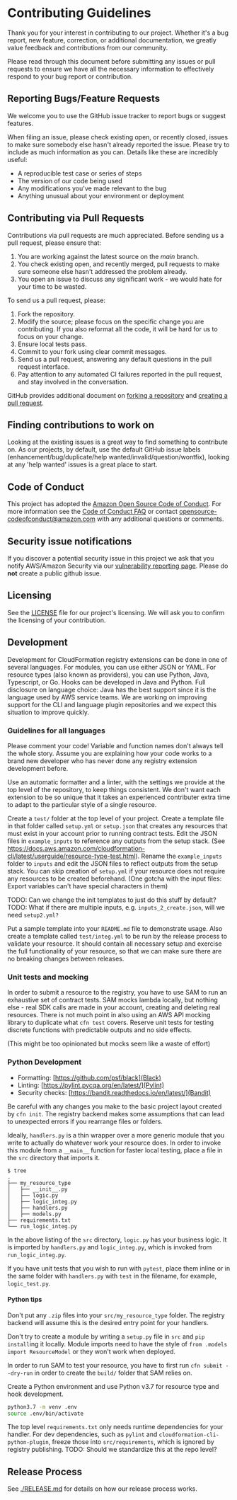 # Contributing Guidelines

Thank you for your interest in contributing to our project. Whether it's a bug
report, new feature, correction, or additional documentation, we greatly value
feedback and contributions from our community.

Please read through this document before submitting any issues or pull requests
to ensure we have all the necessary information to effectively respond to your
bug report or contribution.


## Reporting Bugs/Feature Requests

We welcome you to use the GitHub issue tracker to report bugs or suggest features.

When filing an issue, please check existing open, or recently closed, issues to
make sure somebody else hasn't already reported the issue. Please try to
include as much information as you can. Details like these are incredibly
useful:

* A reproducible test case or series of steps
* The version of our code being used
* Any modifications you've made relevant to the bug
* Anything unusual about your environment or deployment


## Contributing via Pull Requests
Contributions via pull requests are much appreciated. Before sending us a pull request, please ensure that:

1. You are working against the latest source on the *main* branch.
2. You check existing open, and recently merged, pull requests to make sure someone else hasn't addressed the problem already.
3. You open an issue to discuss any significant work - we would hate for your time to be wasted.

To send us a pull request, please:

1. Fork the repository.
2. Modify the source; please focus on the specific change you are contributing. If you also reformat all the code, it will be hard for us to focus on your change.
3. Ensure local tests pass.
4. Commit to your fork using clear commit messages.
5. Send us a pull request, answering any default questions in the pull request interface.
6. Pay attention to any automated CI failures reported in the pull request, and stay involved in the conversation.

GitHub provides additional document on [forking a repository](https://help.github.com/articles/fork-a-repo/) and
[creating a pull request](https://help.github.com/articles/creating-a-pull-request/).


## Finding contributions to work on
Looking at the existing issues is a great way to find something to contribute on. As our projects, by default, use the default GitHub issue labels (enhancement/bug/duplicate/help wanted/invalid/question/wontfix), looking at any 'help wanted' issues is a great place to start.


## Code of Conduct
This project has adopted the [Amazon Open Source Code of Conduct](https://aws.github.io/code-of-conduct).
For more information see the [Code of Conduct FAQ](https://aws.github.io/code-of-conduct-faq) or contact
opensource-codeofconduct@amazon.com with any additional questions or comments.


## Security issue notifications
If you discover a potential security issue in this project we ask that you notify AWS/Amazon Security via our [vulnerability reporting page](http://aws.amazon.com/security/vulnerability-reporting/). Please do **not** create a public github issue.


## Licensing

See the [LICENSE](LICENSE) file for our project's licensing. We will ask you to confirm the licensing of your contribution.

## Development

Development for CloudFormation registry extensions can be done in one of
several languages. For modules, you can use either JSON or YAML. For resource
types (also known as providers), you can use Python, Java, Typescript, or Go.
Hooks can be developed in Java and Python. Full disclosure on language choice:
Java has the best support since it is the language used by AWS service teams.
We are working on improving support for the CLI and language plugin
repositories and we expect this situation to improve quickly.

### Guidelines for all languages

Please comment your code! Variable and function names don't always tell the
whole story. Assume you are explaining how your code works to a brand new
developer who has never done any registry extension development before.

Use an automatic formatter and a linter, with the settings we provide at the
top level of the repository, to keep things consistent. We don't want each
extension to be so unique that it takes an experienced contributer extra time
to adapt to the particular style of a single resource.

Create a `test/` folder at the top level of your project.  Create a template
file in that folder called `setup.yml` or `setup.json` that creates any
resources that must exist in your account prior to running contract tests. Edit
the JSON files in `example_inputs` to reference any outputs from the setup
stack. (See
https://docs.aws.amazon.com/cloudformation-cli/latest/userguide/resource-type-test.html).
Rename the `example_inputs` folder to `inputs` and edit the JSON files to
reflect outputs from the setup stack. You can skip creation of `setup.yml` if your 
resource does not require any resources to be created beforehand. (One gotcha with the input files: Export variables can't have special characters in them)

TODO: Can we change the init templates to just do this stuff by default?
TODO: What if there are multiple inputs, e.g. `inputs_2_create.json`, will we need `setup2.yml?`

Put a sample template into your `README.md` file to demonstrate usage. Also
create a template called `test/integ.yml` to be run by the release process to
validate your resource. It should contain all necessary setup and exercise the
full functionality of your resource, so that we can make sure there are no
breaking changes between releases.

### Unit tests and mocking

In order to submit a resource to the registry, you have to use SAM to run an
exhaustive set of contract tests. SAM mocks lambda locally, but nothing else -
real SDK calls are made in your account, creating and deleting real resources.
There is not much point in also using an AWS API mocking library to duplicate
what `cfn test` covers. Reserve unit tests for testing discrete functions with
predictable outputs and no side effects.

(This might be too opinionated but mocks seem like a waste of effort)

### Python Development

- Formatting: [https://github.com/psf/black](Black)
- Linting: [https://pylint.pycqa.org/en/latest/](Pylint)
- Security checks: [https://bandit.readthedocs.io/en/latest/](Bandit)

Be careful with any changes you make to the basic project layout created by
`cfn init`. The registry backend makes some assumptions that can lead to
unexpected errors if you rearrange files or folders.

Ideally, `handlers.py` is a thin wrapper over a more generic module that you
write to actually do whatever work your resource does. In order to invoke this
module from a `__main__` function for faster local testing, place a file in
the `src` directory that imports it.

```
$ tree
.
├── my_resource_type
│   ├── __init__.py
│   ├── logic.py
│   ├── logic_integ.py
│   ├── handlers.py
│   ├── models.py
├── requirements.txt
└── run_logic_integ.py
```

In the above listing of the `src` directory, `logic.py` has your business
logic. It is imported by `handlers.py` and `logic_integ.py`, which is invoked
from `run_logic_integ.py`.

If you have unit tests that you wish to run with `pytest`, place them inline or
in the same folder with `handlers.py` with `test` in the filename, for example,
`logic_test.py`.

#### Python tips

Don't put any `.zip` files into your `src/my_resource_type` folder. The
registry backend will assume this is the desired entry point for your handlers.

Don't try to create a module by writing a `setup.py` file in `src` and `pip
install`ing it locally. Module imports need to have the style of `from .models
import ResourceModel` or they won't work when deployed.

In order to run SAM to test your resource, you have to first run `cfn submit
--dry-run` in order to create the `build/` folder that SAM relies on.

Create a Python environment and use Python v3.7 for resource type and hook development.

```sh
python3.7 -m venv .env
source .env/bin/activate
```

The top level `requirements.txt` only needs runtime dependencies for your
handler. For dev dependencies, such as `pylint` and
`cloudformation-cli-python-plugin`, freeze those into `src/requirements`, which
is ignored by registry publishing. TODO: Should we standardize this at the repo
level?

## Release Process

See [./RELEASE.md](RELEASE.md) for details on how our release process works.

